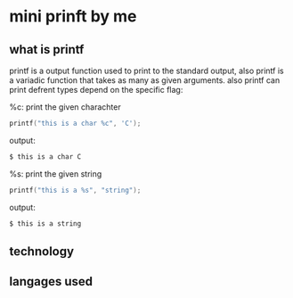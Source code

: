 # mini prinft by me <belkerf>
## what is printf
printf is a output function used to print to the standard output, also printf is a variadic function that takes as many as given arguments.
also printf can print defrent types depend on the specific flag:

%c: print the given charachter
```c
printf("this is a char %c", 'C');
```
output:
```bash
$ this is a char C
```
%s: print the given string
```c
printf("this is a %s", "string");
```
output:
```bash
$ this is a string
```
## technology
## langages used
